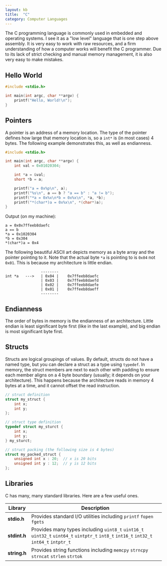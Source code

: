 ```yaml
---
layout: kb
title:  "C"
category: Computer Languages
---
```


The C programming language is commonly used in embedded and operating
systems. I see it as a "low level" language that is one step above
assembly. It is very easy to work with raw resources, and a firm
understanding of how a computer works will benefit the C programmer.
Due to its lack of strict checking and manual memory management, it is
also very easy to make mistakes.

## Hello World
```c
#include <stdio.h>

int main(int argc, char **argv) {
    printf("Hello, World!\n");
}
```

## Pointers
A pointer is an address of a memory location. The type of the pointer
defines how large that memory location is, so a `int*` is (in most cases)
4 bytes. The following example demonstrates this, as well as endianness.

```c
#include <stdio.h>

int main(int argc, char **argv) {
    int val = 0x01020304;

    int *a = &val;
    short *b = a;

    printf("a = 0x%p\n", a);
    printf("%s\n", a == b ? "a == b" : "a != b");
    printf("*a = 0x%x\n*b = 0x%x\n", *a, *b);
    printf("*(char*)a = 0x%x\n", *(char*)a);
}
```

Output (on my machine):

```
a = 0x0x7ffeeb8daefc
a == b
*a = 0x1020304
*b = 0x304
*(char*)a = 0x4
```

The following beautiful ASCII art depicts memory as a byte array
and the pointer pointing to it. Note that the actual byte `*a` is
pointing to is `0x04` not `0x01`. This is because my architecture
is little endian.

```
                --------
int *a   --->   | 0x04 |    0x7ffeeb8daefc
                | 0x03 |    0x7ffeeb8daefd
                | 0x02 |    0x7ffeeb8daefe
                | 0x01 |    0x7ffeeb8daeff
                --------
```

## Endianness
The order of bytes in memory is the endianness of an architecture.
Little endian is least significant byte first (like in the last
example), and big endian is most significant byte first.

## Structs
Structs are logical groupings of values. By default, structs do not
have a named type, but you can declare a struct as a type using
`typedef`.  In memory, the struct members are next to each other
with padding to ensure each member aligns on a 4 byte boundary
(usually; it depends on your architecture). This happens because
the architecture reads in memory 4 bytes at a time, and it cannot
offset the read instruction.

```c
// struct definition
struct my_struct {
    int x;
    int y;
};

// struct type definition
typedef struct my_sturct {
    int x;
    int y;
} my_sturct;

// struct packing (the following size is 4 bytes)
struct my_packed_struct {
    unsigned int x : 20;  // x is 20 bits
    unsigned int y : 12;  // y is 12 bits
};
```

## Libraries
C has many, many standard libraries. Here are a few useful ones.

| Library | Description |
| ------- | ----------- |
| **stdio.h** | Provides standard I/O utilities including `printf` `fopen` `fgets` |
| **stdint.h** | Provides many types including `uint8_t` `uint16_t` `uint32_t` `uint64_t` `uintptr_t` `int8_t` `int16_t` `int32_t` `int64_t` `intptr_t` |
| **string.h** | Provides string functions including `memcpy` `strncpy` `strncat` `strlen` `strtok` |
